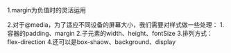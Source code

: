 1.margin为负值时的灵活运用

2.对于@media，为了适应不同设备的屏幕大小，我们需要对样式做一些处理：
1.容器的padding、margin
2.子元素的width、height、fontSize
3.排列方式：flex-direction
4.还可以是box-shaow、background、display